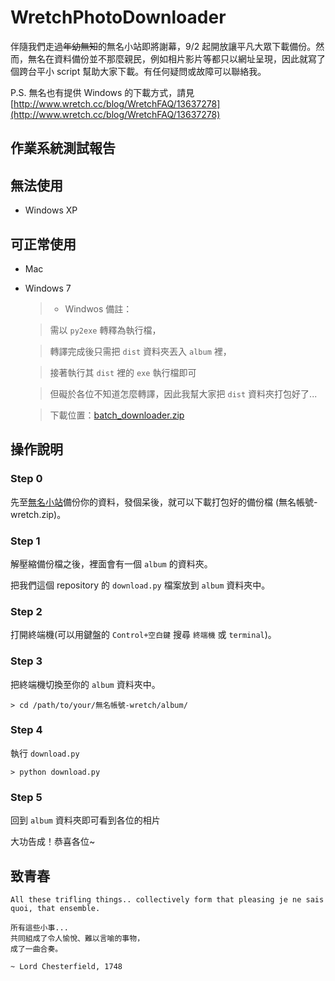 # WretchPhotoDownloader

伴隨我們走過<del>年幼無知</del>的無名小站即將謝幕，9/2 起開放讓平凡大眾下載備份。然而，無名在資料備份並不那麼親民，例如相片影片等都只以網址呈現，因此就寫了個跨台平小 script 幫助大家下載。有任何疑問或故障可以聯絡我。

P.S. 無名也有提供 Windows 的下載方式，請見 [http://www.wretch.cc/blog/WretchFAQ/13637278](http://www.wretch.cc/blog/WretchFAQ/13637278)

## 作業系統測試報告

## 無法使用
* Windows XP

## 可正常使用
* Mac
* Windows 7

  > * Windwos 備註：

  > 需以 `py2exe` 轉釋為執行檔，
  
  > 轉譯完成後只需把 `dist` 資料夾丟入 `album` 裡，
  
  > 接著執行其 `dist` 裡的 `exe` 執行檔即可

  > 但礙於各位不知道怎麼轉譯，因此我幫大家把 `dist` 資料夾打包好了...

  > 下載位置：[batch_downloader.zip](http://goo.gl/tgjMQe)
  
## 操作說明

### Step 0
先至[無名小站](http://www.wretch.cc/)備份你的資料，發個呆後，就可以下載打包好的備份檔 (無名帳號-wretch.zip)。

### Step 1
解壓縮備份檔之後，裡面會有一個 `album` 的資料夾。

把我們這個 repository 的 `download.py` 檔案放到 `album` 資料夾中。

### Step 2
打開終端機(可以用鍵盤的 `Control+空白鍵` 搜尋 `終端機` 或 `terminal`)。

### Step 3
把終端機切換至你的 `album` 資料夾中。

    > cd /path/to/your/無名帳號-wretch/album/
    
### Step 4
執行 `download.py`

    > python download.py
    
### Step 5
回到 `album` 資料夾即可看到各位的相片

大功告成！恭喜各位~
    
## 致青春

    All these trifling things.. collectively form that pleasing je ne sais quoi, that ensemble.
    
    所有這些小事...
    共同組成了令人愉悅、難以言喻的事物，
    成了一曲合奏。

    ~ Lord Chesterfield, 1748